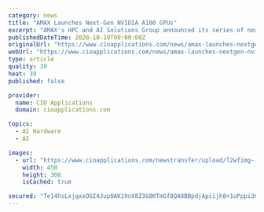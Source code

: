 ```yaml
---
category: news
title: "AMAX Launches Next-Gen NVIDIA A100 GPUs"
excerpt: "AMAX's HPC and AI Solutions Group announced its series of next-generation NVIDIA A100 powered server systems that bring AI training, inference, and analytics into a consolidated yet scalable platform."
publishedDateTime: 2020-10-19T00:00:00Z
originalUrl: "https://www.cioapplications.com/news/amax-launches-nextgen-nvidia-a100-gpus-nid-6670.html"
webUrl: "https://www.cioapplications.com/news/amax-launches-nextgen-nvidia-a100-gpus-nid-6670.html"
type: article
quality: 39
heat: 39
published: false

provider:
  name: CIO Applications
  domain: cioapplications.com

topics:
  - AI Hardware
  - AI

images:
  - url: "https://www.cioapplications.com/newstransfer/upload/l2wfimg---6.gif"
    width: 450
    height: 308
    isCached: true

secured: "Te14hsLxjqxxOGI4JupOAK19nX8Z3G8KTmGf8QA8BBpdjApiijh8+1uPppi3G3UvATCrLCd9Uw7PbRwWCr+Vn1IAo4IHXDTq7GrcqUX9tNIKkRWNIvRQsEKIVsehjyRafj0LzXFC0tY0/JUEI90FuvgHoLyDC5xhKWvUxesMk4klTO+9jHyq9aCkzReX6bD82MmUmFC9imIwVhN/eRtavarnVARLt+/oGchYsud6Z3u3QSpYW3Kdxe5n8YueCVm27RUYtDMIGUEx62g9eL03HSSEPcvPHSR7HBTrm1JXv9MVJb84UiVXbH5GXhB4XfbU991eVTLwcdl5WBleaobQ2/nW79V4ovX5hs7xQ71pSYA=;6C9LqjAXjw0xZ4v66jygGQ=="
---
```


